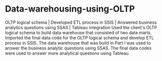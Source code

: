 # Data-warehousing-using-OLTP
OLTP logical schema | Developed ETL process in SSIS | Answered business analytics questions using SSAS | Tableau integration
Used the client's OLTP logical schema to build data warehouse that consisted of two data marts. Imported the final data code for the OLTP logical schema and develop ETL process in SSIS. The data warehouse that was build in Part I was used to answer the business analytic questions using SSAS. The final data codes were used to answer more analytical questions using Tableau.
